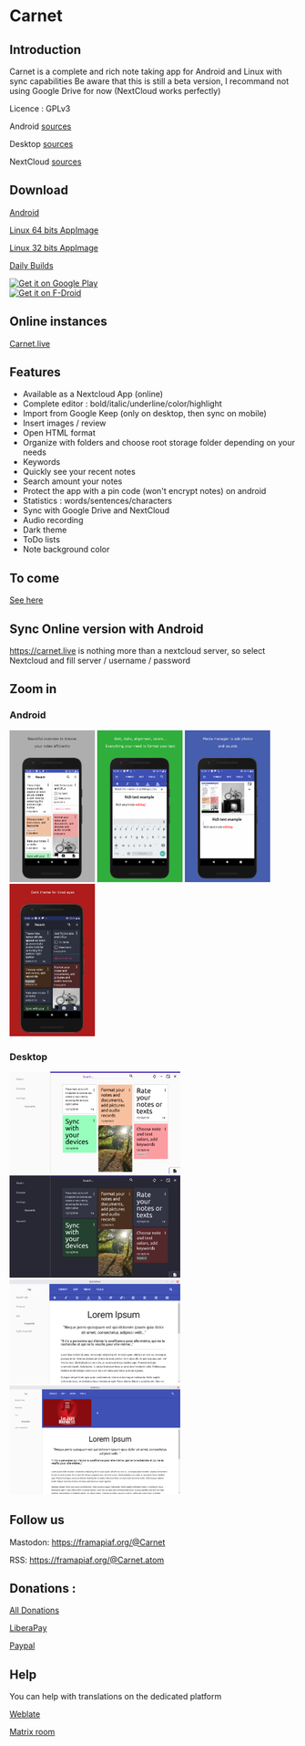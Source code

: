 # Carnet


## Introduction

Carnet is a complete and rich note taking app for Android and Linux with sync capabilities
Be aware that this is still a beta version, I recommand not using Google Drive for now (NextCloud works perfectly)

Licence : GPLv3

Android [sources](../../../CarnetAndroid)

Desktop [sources](../../../CarnetElectron)

NextCloud [sources](../../../CarnetNextcloud)


## Download

[Android](https://qn.phie.ovh/binaries/android/current.apk)

[Linux 64 bits AppImage](https://qn.phie.ovh/binaries/desktop/current64.AppImage)

[Linux 32 bits AppImage](https://qn.phie.ovh/binaries/desktop/current32.AppImage)

[Daily Builds](https://qn.phie.ovh/binaries)


[<img src="https://play.google.com/intl/en_us/badges/images/generic/en_badge_web_generic.png" alt="Get it on Google Play" height="60">](https://play.google.com/store/apps/details?id=com.spisoft.quicknote)	 
 [<img src="https://f-droid.org/badge/get-it-on.png" alt="Get it on F-Droid" height="60">](https://f-droid.org/app/com.spisoft.quicknote)

## Online instances

[Carnet.live](https://carnet.live)


## Features

- Available as a Nextcloud App (online)
- Complete editor : bold/italic/underline/color/highlight
- Import from Google Keep (only on desktop, then sync on mobile)
- Insert images / review
- Open HTML format
- Organize with folders and choose root storage folder depending on your needs
- Keywords
- Quickly see your recent notes
- Search amount your notes
- Protect the app with a pin code (won't encrypt notes) on android
- Statistics : words/sentences/characters
- Sync with Google Drive and NextCloud
- Audio recording
- Dark theme
- ToDo lists
- Note background color

## To come

[See here](FUTURE.md)



## Sync Online version with Android

https://carnet.live is nothing more than a nextcloud server, so select Nextcloud and fill server / username / password


## Zoom in




### Android


<img  src="intro/android/1.png" alt="android overview" width="150"> <img  src="intro/android/2.png" alt="android overview" width="150"> <img  src="intro/android/3.png" alt="android overview" width="150"> <img  src="intro/android/4.png" alt="android overview" width="150">




### Desktop

<img  src="intro/overview.png"  width="300"/> <img  src="intro/overview-dark.png"  width="300"/> <img src="intro/deskeditor.png" alt="desktop editor" width="300"> <img src="intro/mediamanager.png" width="300"/>



## Follow us

Mastodon: https://framapiaf.org/@Carnet

RSS: https://framapiaf.org/@Carnet.atom

## Donations :


[All Donations](https://donation.carnet.live)

[LiberaPay](https://liberapay.com/Phie)


[Paypal](https://www.paypal.com/cgi-bin/webscr?cmd=_s-xclick&hosted_button_id=YMHT55NSCLER6)

## Help

You can help with translations on the dedicated platform

[Weblate](https://weblate.lostpod.me)

[Matrix room](https://matrix.to/#/#carnet:gauchiste.club)

